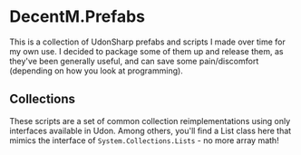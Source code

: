 # DecentM.Prefabs

This is a collection of UdonSharp prefabs and scripts I made over time for my own use.
I decided to package some of them up and release them, as they've been generally useful, and can save some pain/discomfort (depending on how you look at programming).

## Collections

These scripts are a set of common collection reimplementations using only interfaces available in Udon.
Among others, you'll find a List class here that mimics the interface of `System.Collections.Lists` - no more array math!
